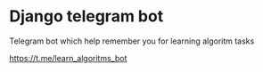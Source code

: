 # Django telegram bot
Telegram bot which help remember you for learning algoritm tasks

https://t.me/learn_algoritms_bot
